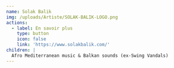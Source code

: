 ```yaml
---
name: Solak Balik
img: /uploads/Artiste/SOLAK-BALIK-LOGO.png
actions:
  - label: En savoir plus
    type: button
    icon: false
    link: 'https://www.solakbalik.com/'
children: |
  Afro Mediterranean music & Balkan sounds (ex-Swing Vandals)
---
```


